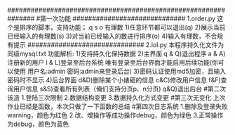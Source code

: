 ###############################################################
#第一次功能
#############################
1.order.py
这个是排序的脚本，支持功能；
q s o 有理数
1)任意环节都可以退出(q)
2)展示当前已经输入的有理数(s)
3)对当前已经输入的数进行排序(o)
4)输入有理数，不合规有提示
##############################
2.lol.py
本程序持久化文件为同级mysql.txt
功能解析:
1)支持持久化保持数据
2)主界面
q & Q)退出程序
a & A)注册新的用户
l & L)登录至后台系统
唯有登录至后台界面才能启用后续功能(你可以使用   用户名:admin   密码:admin来登录后台)
3)密码认证使用md5加密，且输入密码时不显示
4)后台界面
d&D)删除某个小婊砸的信息
c&C)修改用户信息
f&F)查询用户信息
s&S)查看所有列表（俺们支持分页p、n分页)
q&Q)退出后台
#第二次该造
1.登陆三次限制
2.数据结构变更
3.数据持久化方式变更
#第三次无变化
上次作业已经是函数，本次只做了一下函数的总结
#第四次日志系统
1.删除及登录失败warning，颜色为红色
2.改、增操作等成功操作debug，颜色为绿色
3.正常操作为debug，颜色为蓝色
